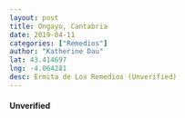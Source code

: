 ```yaml
---
layout: post
title: Ongayo, Cantabria
date: 2019-04-11
categories: ["Remedios"]
author: "Katherine Dau"
lat: 43.414697
lng: -4.064281
desc: Ermita de Los Remedios (Unverified)
---
```

#### Unverified
